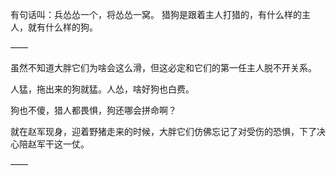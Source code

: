 有句话叫：兵怂怂一个，将怂怂一窝。
猎狗是跟着主人打猎的，有什么样的主人，就有什么样的狗。

——

虽然不知道大胖它们为啥会这么滑，但这必定和它们的第一任主人脱不开关系。

人猛，拖出来的狗就猛。人怂，啥好狗也白费。

狗也不傻，猎人都畏惧，狗还哪会拼命啊？

就在赵军现身，迎着野猪走来的时候，大胖它们仿佛忘记了对受伤的恐惧，下了决心陪赵军干这一仗。

——

